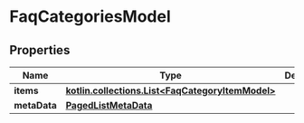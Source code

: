 
# FaqCategoriesModel

## Properties
Name | Type | Description | Notes
------------ | ------------- | ------------- | -------------
**items** | [**kotlin.collections.List&lt;FaqCategoryItemModel&gt;**](FaqCategoryItemModel.md) |  |  [optional]
**metaData** | [**PagedListMetaData**](PagedListMetaData.md) |  |  [optional]



